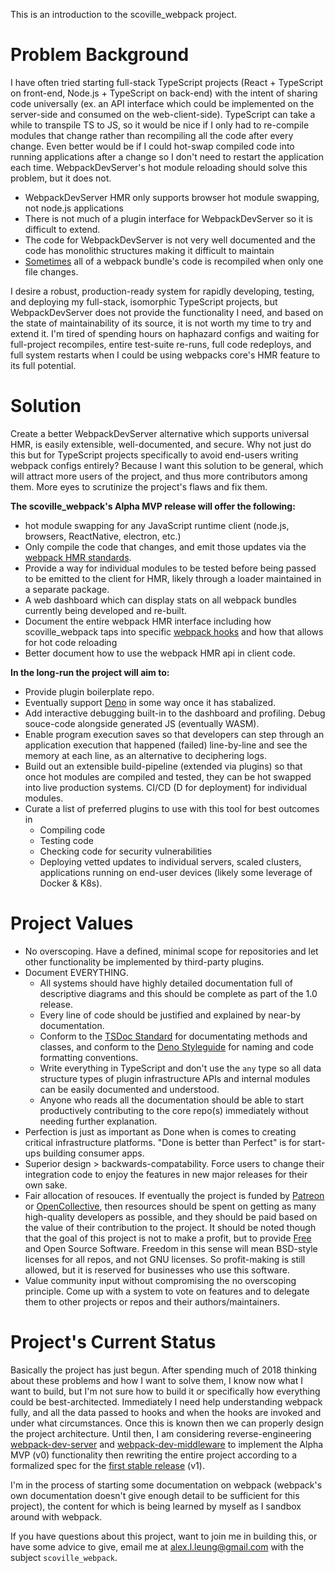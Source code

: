 This is an introduction to the scoville_webpack project.

# Problem Background
I have often tried starting full-stack TypeScript projects (React + TypeScript on front-end, Node.js + TypeScript on back-end) with the intent of sharing code universally (ex. an API interface which could be implemented on the server-side and consumed on the web-client-side). TypeScript can take a while to transpile TS to JS, so it would be nice if I only had to re-compile modules that change rather than recompiling all the code after every change. Even better would be if I could hot-swap compiled code into running applications after a change so I don't need to restart the application each time. WebpackDevServer's hot module reloading should solve this problem, but it does not.

- WebpackDevServer HMR only supports browser hot module swapping, not node.js applications
- There is not much of a plugin interface for WebpackDevServer so it is difficult to extend.
- The code for WebpackDevServer is not very well documented and the code has monolithic structures making it difficult to maintain
- [Sometimes](https://github.com/webpack/webpack-dev-server/issues/1503) all of a webpack bundle's code is recompiled when only one file changes.

I desire a robust, production-ready system for rapidly developing, testing, and deploying my full-stack, isomorphic TypeScript projects, but WebpackDevServer does not provide the functionality I need, and based on the state of maintainability of its source, it is not worth my time to try and extend it. I'm tired of spending hours on haphazard configs and waiting for full-project recompiles, entire test-suite re-runs, full code redeploys, and full system restarts when I could be using webpacks core's HMR feature to its full potential.

# Solution

Create a better WebpackDevServer alternative which supports universal HMR, is easily extensible, well-documented, and secure. Why not just do this but for TypeScript projects specifically to avoid end-users writing webpack configs entirely? Because I want this solution to be general, which will attract more users of the project, and thus more contributors among them. More eyes to scrutinize the project's flaws and fix them.

__The scoville_webpack's Alpha MVP release will offer the following:__

- hot module swapping for any JavaScript runtime client (node.js, browsers, ReactNative, electron, etc.)
- Only compile the code that changes, and emit those updates via the [webpack HMR standards](https://webpack.js.org/api/hot-module-replacement/).
- Provide a way for individual modules to be tested before being passed to be emitted to the client for HMR, likely through a loader maintained in a separate package.
- A web dashboard which can display stats on all webpack bundles currently being developed and re-built.
- Document the entire webpack HMR interface including how scoville_webpack taps into specific [webpack hooks](https://webpack.js.org/api/compiler-hooks/) and how that allows for hot code reloading
- Better document how to use the webpack HMR api in client code.

__In the long-run the project will aim to:__

- Provide plugin boilerplate repo.
- Eventually support [Deno](https://github.com/denoland/deno) in some way once it has stabalized.
- Add interactive debugging built-in to the dashboard and profiling. Debug souce-code alongside generated JS (eventually WASM).
- Enable program execution saves so that developers can step through an application execution that happened (failed) line-by-line and see the memory at each line, as an alternative to deciphering logs.
- Build out an extensible build-pipeline (extended via plugins) so that once hot modules are compiled and tested, they can be hot swapped into live production systems. CI/CD (D for deployment) for individual modules.
- Curate a list of preferred plugins to use with this tool for best outcomes in
    - Compiling code
    - Testing code
    - Checking code for security vulnerabilities
    - Deploying vetted updates to individual servers, scaled clusters, applications running on end-user devices (likely some leverage of Docker & K8s).

# Project Values

- No overscoping. Have a defined, minimal scope for repositories and let other functionality be implemented by third-party plugins.
- Document EVERYTHING.
    - All systems should have highly detailed documentation full of descriptive diagrams and this should be complete as part of the 1.0 release.
    - Every line of code should be justified and explained by near-by documentation.
    - Conform to the [TSDoc Standard](https://github.com/Microsoft/tsdoc) for documentating methods and classes, and conform to the [Deno Styleguide](https://deno.land/style_guide.html) for naming and code formatting conventions.
    - Write everything in TypeScript and don't use the `any` type so all data structure types of plugin infrastructure APIs and internal modules can be easily documented and understood.
    - Anyone who reads all the documentation should be able to start productively contributing to the core repo(s) immediately without needing further explanation.
- Perfection is just as important as Done when is comes to creating critical infrastructure platforms. "Done is better than Perfect" is for start-ups building consumer apps.
- Superior design > backwards-compatability. Force users to change their integration code to enjoy the features in new major releases for their own sake.
- Fair allocation of resouces. If eventually the project is funded by [Patreon](https://patreon.com) or [OpenCollective](https://opencollective.com), then resources should be spent on getting as many high-quality developers as possible, and they should be paid based on the value of their contribution to the project. It should be noted though that the goal of this project is not to make a profit, but to provide [Free](https://www.gnu.org/philosophy/free-sw.en.html) and Open Source Software. Freedom in this sense will mean BSD-style licenses for all repos, and not GNU licenses. So profit-making is still allowed, but it is reserved for businesses who use this software.
- Value community input without compromising the no overscoping principle. Come up with a system to vote on features and to delegate them to other projects or repos and their authors/maintainers.

# Project's Current Status

Basically the project has just begun. After spending much of 2018 thinking about these problems and how I want to solve them, I know now what I want to build, but I'm not sure how to build it or specifically how everything could be best-architected. Immediately I need help understanding webpack fully, and all the data passed to hooks and when the hooks are invoked and under what circumstances. Once this is known then we can properly design the project architecture. Until then, I am considering reverse-engineering [webpack-dev-server](https://github.com/webpack/webpack-dev-server) and [webpack-dev-middleware](https://github.com/webpack/webpack-dev-middleware) to implement the Alpha MVP (v0) functionality then rewriting the entire project according to a formalized spec for the [first stable release](https://semver.org/) (v1).

I'm in the process of starting some documentation on webpack (webpack's own documentation doesn't give enough detail to be sufficient for this project), the content for which is being learned by myself as I sandbox around with webpack.

If you have questions about this project, want to join me in building this, or have some advice to give, email me at [alex.l.leung@gmail.com](mailto:alex.l.leung@gmail.com) with the subject `scoville_webpack`.